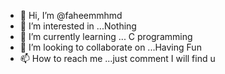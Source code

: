 - 👋 Hi, I’m @faheemmhmd
- 👀 I’m interested in ...Nothing
- 🌱 I’m currently learning ... C programming
- 💞️ I’m looking to collaborate on ...Having Fun
- 📫 How to reach me ...just comment I will find u

<!---
faheemmhmd/faheemmhmd is a ✨ special ✨ repository because its `README.md` (this file) appears on your GitHub profile.
You can click the Preview link to take a look at your changes.
--->
